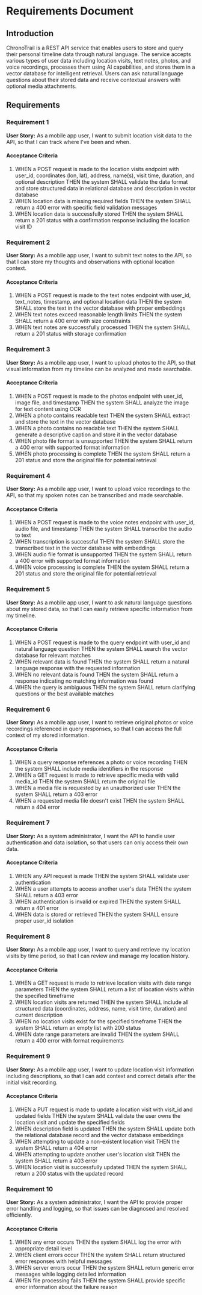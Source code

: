 # Requirements Document

## Introduction

ChronoTrail is a REST API service that enables users to store and query their personal timeline data through natural language. The service accepts various types of user data including location visits, text notes, photos, and voice recordings, processes them using AI capabilities, and stores them in a vector database for intelligent retrieval. Users can ask natural language questions about their stored data and receive contextual answers with optional media attachments.

## Requirements

### Requirement 1

**User Story:** As a mobile app user, I want to submit location visit data to the API, so that I can track where I've been and when.

#### Acceptance Criteria

1. WHEN a POST request is made to the location visits endpoint with user_id, coordinates (lon, lat), address, name(s), visit time, duration, and optional description THEN the system SHALL validate the data format and store structured data in relational database and description in vector database
2. WHEN location data is missing required fields THEN the system SHALL return a 400 error with specific field validation messages
3. WHEN location data is successfully stored THEN the system SHALL return a 201 status with a confirmation response including the location visit ID

### Requirement 2

**User Story:** As a mobile app user, I want to submit text notes to the API, so that I can store my thoughts and observations with optional location context.

#### Acceptance Criteria

1. WHEN a POST request is made to the text notes endpoint with user_id, text_notes, timestamp, and optional location data THEN the system SHALL store the text in the vector database with proper embeddings
2. WHEN text notes exceed reasonable length limits THEN the system SHALL return a 400 error with size constraints
3. WHEN text notes are successfully processed THEN the system SHALL return a 201 status with storage confirmation

### Requirement 3

**User Story:** As a mobile app user, I want to upload photos to the API, so that visual information from my timeline can be analyzed and made searchable.

#### Acceptance Criteria

1. WHEN a POST request is made to the photos endpoint with user_id, image file, and timestamp THEN the system SHALL analyze the image for text content using OCR
2. WHEN a photo contains readable text THEN the system SHALL extract and store the text in the vector database
3. WHEN a photo contains no readable text THEN the system SHALL generate a descriptive caption and store it in the vector database
4. WHEN photo file format is unsupported THEN the system SHALL return a 400 error with supported format information
5. WHEN photo processing is complete THEN the system SHALL return a 201 status and store the original file for potential retrieval

### Requirement 4

**User Story:** As a mobile app user, I want to upload voice recordings to the API, so that my spoken notes can be transcribed and made searchable.

#### Acceptance Criteria

1. WHEN a POST request is made to the voice notes endpoint with user_id, audio file, and timestamp THEN the system SHALL transcribe the audio to text
2. WHEN transcription is successful THEN the system SHALL store the transcribed text in the vector database with embeddings
3. WHEN audio file format is unsupported THEN the system SHALL return a 400 error with supported format information
4. WHEN voice processing is complete THEN the system SHALL return a 201 status and store the original file for potential retrieval

### Requirement 5

**User Story:** As a mobile app user, I want to ask natural language questions about my stored data, so that I can easily retrieve specific information from my timeline.

#### Acceptance Criteria

1. WHEN a POST request is made to the query endpoint with user_id and natural language question THEN the system SHALL search the vector database for relevant matches
2. WHEN relevant data is found THEN the system SHALL return a natural language response with the requested information
3. WHEN no relevant data is found THEN the system SHALL return a response indicating no matching information was found
4. WHEN the query is ambiguous THEN the system SHALL return clarifying questions or the best available matches

### Requirement 6

**User Story:** As a mobile app user, I want to retrieve original photos or voice recordings referenced in query responses, so that I can access the full context of my stored information.

#### Acceptance Criteria

1. WHEN a query response references a photo or voice recording THEN the system SHALL include media identifiers in the response
2. WHEN a GET request is made to retrieve specific media with valid media_id THEN the system SHALL return the original file
3. WHEN a media file is requested by an unauthorized user THEN the system SHALL return a 403 error
4. WHEN a requested media file doesn't exist THEN the system SHALL return a 404 error

### Requirement 7

**User Story:** As a system administrator, I want the API to handle user authentication and data isolation, so that users can only access their own data.

#### Acceptance Criteria

1. WHEN any API request is made THEN the system SHALL validate user authentication
2. WHEN a user attempts to access another user's data THEN the system SHALL return a 403 error
3. WHEN authentication is invalid or expired THEN the system SHALL return a 401 error
4. WHEN data is stored or retrieved THEN the system SHALL ensure proper user_id isolation

### Requirement 8

**User Story:** As a mobile app user, I want to query and retrieve my location visits by time period, so that I can review and manage my location history.

#### Acceptance Criteria

1. WHEN a GET request is made to retrieve location visits with date range parameters THEN the system SHALL return a list of location visits within the specified timeframe
2. WHEN location visits are returned THEN the system SHALL include all structured data (coordinates, address, name, visit time, duration) and current description
3. WHEN no location visits exist for the specified timeframe THEN the system SHALL return an empty list with 200 status
4. WHEN date range parameters are invalid THEN the system SHALL return a 400 error with format requirements

### Requirement 9

**User Story:** As a mobile app user, I want to update location visit information including descriptions, so that I can add context and correct details after the initial visit recording.

#### Acceptance Criteria

1. WHEN a PUT request is made to update a location visit with visit_id and updated fields THEN the system SHALL validate the user owns the location visit and update the specified fields
2. WHEN description field is updated THEN the system SHALL update both the relational database record and the vector database embeddings
3. WHEN attempting to update a non-existent location visit THEN the system SHALL return a 404 error
4. WHEN attempting to update another user's location visit THEN the system SHALL return a 403 error
5. WHEN location visit is successfully updated THEN the system SHALL return a 200 status with the updated record

### Requirement 10

**User Story:** As a system administrator, I want the API to provide proper error handling and logging, so that issues can be diagnosed and resolved efficiently.

#### Acceptance Criteria

1. WHEN any error occurs THEN the system SHALL log the error with appropriate detail level
2. WHEN client errors occur THEN the system SHALL return structured error responses with helpful messages
3. WHEN server errors occur THEN the system SHALL return generic error messages while logging detailed information
4. WHEN file processing fails THEN the system SHALL provide specific error information about the failure reason